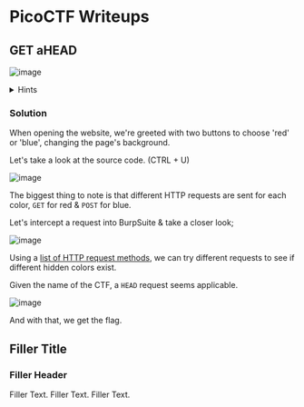 # PicoCTF Writeups

## GET aHEAD
![image](https://github.com/tas/ctf-writeups/assets/5200537/65bb750e-b763-4911-90a8-76d1e8c87047)
<details>
  <summary>Hints</summary>

  ```markdown
  1. Maybe you have more than 2 choices
  2. Check out tools like Burpsuite to modify your requests and look at the responses
  ```
</details>

### Solution
When opening the website, we're greeted with two buttons to choose 'red' or 'blue', changing the page's background.

Let's take a look at the source code. (CTRL + U)

![image](https://github.com/tas/ctf-writeups/assets/5200537/687eabc0-2edf-469a-a36b-74a7d7f10650)

The biggest thing to note is that different HTTP requests are sent for each color, ```GET``` for red & ```POST``` for blue.

Let's intercept a request into BurpSuite & take a closer look;

![image](https://github.com/tas/ctf-writeups/assets/5200537/f22b53ae-89b7-4e06-8016-6c5c7b162be7)

Using a [list of HTTP request methods](https://developer.mozilla.org/en-US/docs/Web/HTTP/Methods), we can try different requests to see if different hidden colors exist.

Given the name of the CTF, a ```HEAD``` request seems applicable.

![image](https://github.com/tas/ctf-writeups/assets/5200537/b133fc5a-0d04-4982-b16f-e61a087c321f)

And with that, we get the flag.




























## Filler Title
### Filler Header
Filler Text. Filler Text. Filler Text. 
